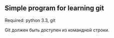 Simple program for learning git
-------------------------------
 Required: python 3.3, git
 
 Git должен быть доступен из командной строки.
